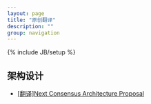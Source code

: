 ```yaml
---
layout: page
title: "原创翻译"
description: ""
group: navigation
---
```

{% include JB/setup %}

## 架构设计
* [[翻译]Next Consensus Architecture Proposal](Next-Consensus-Architecture-Proposal_zh)
